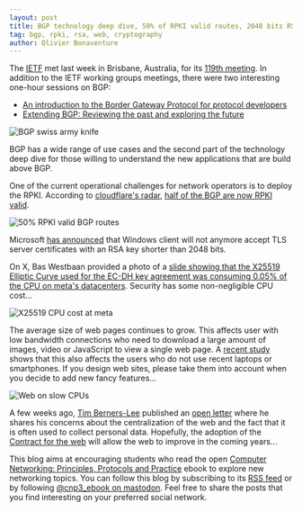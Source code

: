 ```yaml
---
layout: post
title: BGP technology deep dive, 50% of RPKI valid routes, 2048 bits RSA keys are deprecated, slow web sites and an open letter from Tim Berners-Lee
tag: bgp, rpki, rsa, web, cryptography
author: Olivier Bonaventure
---
```


The [IETF](https://www.ietf.org) met last week in Brisbane, Australia, for its [119th meeting](https://www.ietf.org/how/meetings/119/). In addition to the IETF working groups meetings, there were two interesting one-hour sessions on BGP:

 - [An introduction to the Border Gateway Protocol for protocol developers](https://youtu.be/dGuNeZk5PNA)
 - [Extending BGP: Reviewing the past and exploring the future](https://youtu.be/xf0SNZrr_9g)

![BGP swiss army knife]({{site.baseurl}}/images/Ietf119-bgp1.png)


BGP has a wide range of use cases and the second part of the technology deep dive for those willing to understand the new applications that are build above BGP.

One of the current operational challenges for network operators is to deploy the RPKI. According to [cloudflare's radar](https://radar.cloudflare.com/routing), [half of the BGP are now RPKI valid](https://x.com/heymingwei/status/1771193361224863843?s=61&t=tP_GnIXAFXsfnvztGctEig).

![50% RPKI valid BGP routes]({{site.baseurl}}/images/rpki50.png)


Microsoft [has announced](https://learn.microsoft.com/en-us/windows/whats-new/deprecated-features) that Windows client will not anymore accept TLS server certificates with an RSA key shorter than 2048 bits.

On X, Bas Westbaan provided a photo of a [slide showing that the X25519 Elliptic Curve used for the EC-DH key agreement was consuming 0.05% of the CPU on meta's datacenters](https://x.com/bwesterb/status/1771958142147973390?s=61&t=tP_GnIXAFXsfnvztGctEig). Security has some non-negligible CPU cost...

![X25519 CPU cost at meta]({{site.baseurl}}/images/meta-x25519.png)

The average size of web pages continues to grow. This affects user with low bandwidth connections who need to download a large amount of images, video or JavaScript to view a single web page. A [recent study](https://danluu.com/slow-device/) shows that this also affects the users who do not use recent laptops or smartphones. If you design web sites, please take them into account when you decide to add new fancy features...

![Web on slow CPUs]({{site.baseurl}}/images/slow-web.png)


A few weeks ago, [Tim Berners-Lee](https://en.wikipedia.org/wiki/Tim_Berners-Lee) published an [open letter](https://medium.com/@timberners_lee/marking-the-webs-35th-birthday-an-open-letter-ebb410cc7d42) where he shares his concerns about the centralization of the web and the fact that it is often used to collect personal data. Hopefully, the adoption of the [Contract for the web](https://contractfortheweb.org) will allow the web to improve in the coming years...

This blog aims at encouraging students who read the open [Computer Networking: Principles, Protocols and Practice](https://www.computer-networking.info) ebook to explore new networking topics. You can follow this blog by subscribing to its [RSS feed](http://blog.computer-networking.info/feed.xml) or by following [@cnp3_ebook on mastodon](https://mastodon.acm.org/@cnp3_ebook). Feel free to share the posts that you find interesting on your preferred social network.